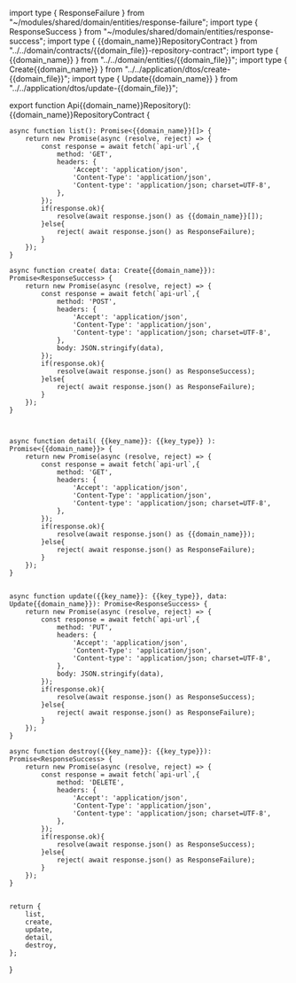 import type { ResponseFailure } from "~/modules/shared/domain/entities/response-failure";
import type { ResponseSuccess } from "~/modules/shared/domain/entities/response-success";
import type { {{domain_name}}RepositoryContract } from "../../domain/contracts/{{domain_file}}-repository-contract";
import type { {{domain_name}} } from "../../domain/entities/{{domain_file}}";
import type { Create{{domain_name}} } from "../../application/dtos/create-{{domain_file}}";
import type { Update{{domain_name}} } from "../../application/dtos/update-{{domain_file}}";

export function Api{{domain_name}}Repository(): {{domain_name}}RepositoryContract {

	async function list(): Promise<{{domain_name}}[]> {
		return new Promise(async (resolve, reject) => {
			const response = await fetch(`api-url`,{
				method: 'GET',
				headers: {
					'Accept': 'application/json',
					'Content-Type': 'application/json',
					'Content-type': 'application/json; charset=UTF-8',
				},
			});
			if(response.ok){
				resolve(await response.json() as {{domain_name}}[]);
			}else{
				reject( await response.json() as ResponseFailure);
			}
		});
	}

	async function create( data: Create{{domain_name}}): Promise<ResponseSuccess> {
		return new Promise(async (resolve, reject) => {
			const response = await fetch(`api-url`,{
				method: 'POST',
				headers: {
					'Accept': 'application/json',
					'Content-Type': 'application/json',
					'Content-type': 'application/json; charset=UTF-8',
				},
				body: JSON.stringify(data),
			});
			if(response.ok){
				resolve(await response.json() as ResponseSuccess);
			}else{
				reject( await response.json() as ResponseFailure);
			}
		});
	}

	

	async function detail( {{key_name}}: {{key_type}} ): Promise<{{domain_name}}> {
		return new Promise(async (resolve, reject) => {
			const response = await fetch(`api-url`,{
				method: 'GET',
				headers: {
					'Accept': 'application/json',
					'Content-Type': 'application/json',
					'Content-type': 'application/json; charset=UTF-8',
				},
			});
			if(response.ok){
				resolve(await response.json() as {{domain_name}});
			}else{
				reject( await response.json() as ResponseFailure);
			}
		});
	}


	async function update({{key_name}}: {{key_type}}, data: Update{{domain_name}}): Promise<ResponseSuccess> {
		return new Promise(async (resolve, reject) => {
			const response = await fetch(`api-url`,{
				method: 'PUT',
				headers: {
					'Accept': 'application/json',
					'Content-Type': 'application/json',
					'Content-type': 'application/json; charset=UTF-8',
				},
				body: JSON.stringify(data),
			});
			if(response.ok){
				resolve(await response.json() as ResponseSuccess);
			}else{
				reject( await response.json() as ResponseFailure);
			}
		});
	}

	async function destroy({{key_name}}: {{key_type}}): Promise<ResponseSuccess> {
		return new Promise(async (resolve, reject) => {
			const response = await fetch(`api-url`,{
				method: 'DELETE',
				headers: {
					'Accept': 'application/json',
					'Content-Type': 'application/json',
					'Content-type': 'application/json; charset=UTF-8',
				},
			});
			if(response.ok){
				resolve(await response.json() as ResponseSuccess);
			}else{
				reject( await response.json() as ResponseFailure);
			}
		});
	}
   

	return {
		list,
		create,
		update,
		detail,
		destroy,
	};
}